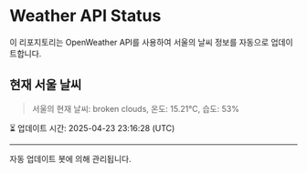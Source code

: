 
# Weather API Status

이 리포지토리는 OpenWeather API를 사용하여 서울의 날씨 정보를 자동으로 업데이트합니다.

## 현재 서울 날씨
> 서울의 현재 날씨: broken clouds, 온도: 15.21°C, 습도: 53%

⏳ 업데이트 시간: 2025-04-23 23:16:28 (UTC)

---
자동 업데이트 봇에 의해 관리됩니다.
